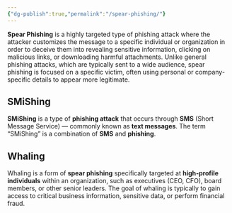 ```yaml
---
{"dg-publish":true,"permalink":"/spear-phishing/"}
---
```



**Spear Phishing** is a highly targeted type of phishing attack where the attacker customizes the message to a specific individual or organization in order to deceive them into revealing sensitive information, clicking on malicious links, or downloading harmful attachments. Unlike general phishing attacks, which are typically sent to a wide audience, spear phishing is focused on a specific victim, often using personal or company-specific details to appear more legitimate.
## SMiShing

**SMiShing** is a type of **phishing attack** that occurs through **SMS** (Short Message Service) — commonly known as **text messages**. The term “SMiShing” is a combination of **SMS** and **phishing**.

## Whaling

Whaling is a form of **spear phishing** specifically targeted at **high-profile individuals** within an organization, such as executives (CEO, CFO), board members, or other senior leaders. The goal of whaling is typically to gain access to critical business information, sensitive data, or perform financial fraud.